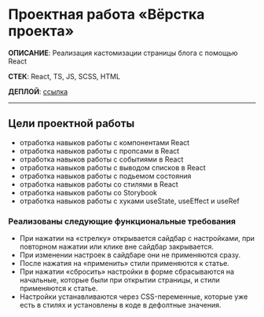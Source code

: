 # Проектная работа «Вёрстка проекта»

**ОПИСАНИЕ**: Реализация кастомизации страницы блога с помощью React

**СТЕК**: React, TS, JS, SCSS, HTML

**ДЕПЛОЙ**: [ссылка](https://nigilen.github.io/blog-customizer/)
___



## Цели проектной работы 
- отработка навыков работы с компонентами React
- отработка навыков работы с пропсами в React
- отработка навыков работы с событиями в React
- отработка навыков работы с выводом списков в React
- отработка навыков работы с подьемом состояния
- отработка навыков работы со стилями в React
- отработка навыков работы со Storybook
- отработка навыков работы с хуками useState, useEffect и useRef


### Реализованы следующие функциональные требования
- При нажатии на «стрелку» открывается сайдбар с настройками, при повторном нажатии или клике вне сайдбар закрывается.
- При изменении настроек в сайдбаре они не применяются сразу.
- После нажатия на «применить» стили применяются к статье.
- При нажатии «сбросить» настройки в форме сбрасываются на начальные, которые были при открытии страницы, и стили применяются к статье.
- Настройки устанавливаются через CSS-переменные, которые уже есть в стилях и установлены в коде в дефолтные значения.
